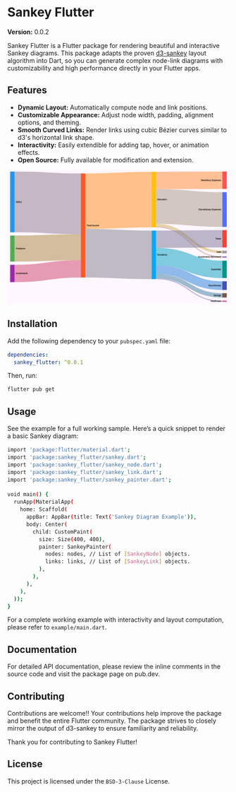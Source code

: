 # Sankey Flutter

**Version:** 0.0.2

Sankey Flutter is a Flutter package for rendering beautiful and interactive Sankey diagrams. This package adapts the proven [d3-sankey](https://github.com/d3/d3-sankey) layout algorithm into Dart, so you can generate complex node-link diagrams with customizability and high performance directly in your Flutter apps.

## Features

- **Dynamic Layout:** Automatically compute node and link positions.
- **Customizable Appearance:** Adjust node width, padding, alignment options, and theming.
- **Smooth Curved Links:** Render links using cubic Bézier curves similar to d3's horizontal link shape.
- **Interactivity:** Easily extendible for adding tap, hover, or animation effects.
- **Open Source:** Fully available for modification and extension.

![Sankey Diagram Example](doc/sankey_example.png)

## Installation

Add the following dependency to your `pubspec.yaml` file:

```yaml
dependencies:
  sankey_flutter: ^0.0.1
```

Then, run:

```bash
flutter pub get
```

## Usage
See the example for a full working sample. Here’s a quick snippet to render a basic Sankey diagram:

```bash
import 'package:flutter/material.dart';
import 'package:sankey_flutter/sankey.dart';
import 'package:sankey_flutter/sankey_node.dart';
import 'package:sankey_flutter/sankey_link.dart';
import 'package:sankey_flutter/sankey_painter.dart';

void main() {
  runApp(MaterialApp(
    home: Scaffold(
      appBar: AppBar(title: Text('Sankey Diagram Example')),
      body: Center(
        child: CustomPaint(
          size: Size(400, 400),
          painter: SankeyPainter(
            nodes: nodes, // List of [SankeyNode] objects.
            links: links, // List of [SankeyLink] objects.
          ),
        ),
      ),
    ),
  ));
}
```

For a complete working example with interactivity and layout computation, please refer to `example/main.dart`.

## Documentation
For detailed API documentation, please review the inline comments in the source code and visit the package page on pub.dev.

## Contributing
Contributions are welcome!! Your contributions help improve the package and benefit the entire Flutter community. The package strives to closely mirror the output of d3-sankey to ensure familiarity and reliability.

Thank you for contributing to Sankey Flutter!

## License
This project is licensed under the `BSD-3-Clause` License.
